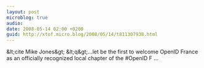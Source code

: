 ```yaml
---
layout: post
microblog: true
audio: 
date: 2008-05-14 02:00 +0200
guid: http://xtof.micro.blog/2008/05/14/t811307938.html
---
```

&amp;lt;cite Mike Jones&amp;gt; &amp;lt;q&amp;gt;...let be the first to welcome OpenID France as an officially recognized local chapter of the #OpenID F ...
